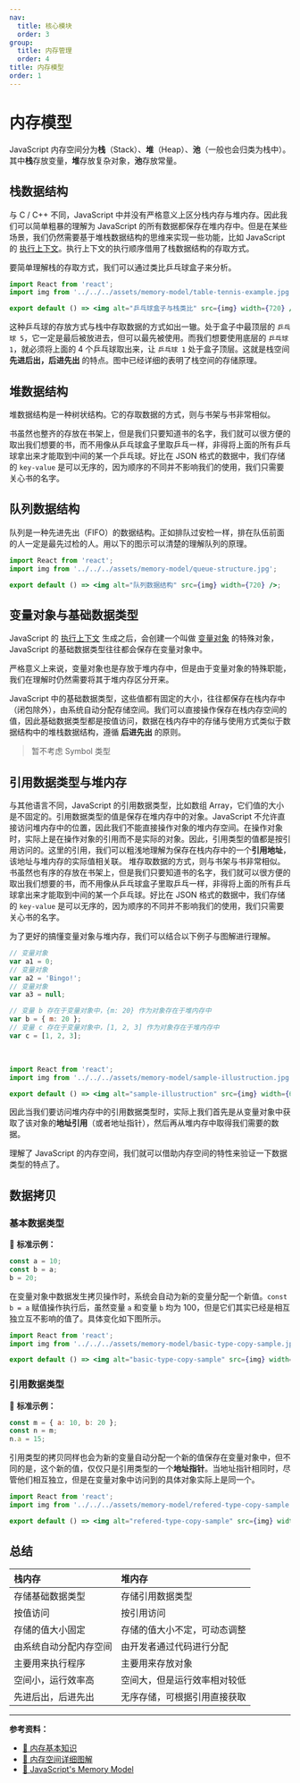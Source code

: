 ```yaml
---
nav:
  title: 核心模块
  order: 3
group:
  title: 内存管理
  order: 4
title: 内存模型
order: 1
---
```


# 内存模型

JavaScript 内存空间分为**栈**（Stack）、**堆**（Heap）、**池**（一般也会归类为栈中）。其中**栈**存放变量，**堆**存放复杂对象，**池**存放常量。

## 栈数据结构

与 C / C++ 不同，JavaScript 中并没有严格意义上区分栈内存与堆内存。因此我们可以简单粗暴的理解为 JavaScript 的所有数据都保存在堆内存中。但是在某些场景，我们仍然需要基于堆栈数据结构的思维来实现一些功能，比如 JavaScript 的 [执行上下文](../execution/execution-context-stack)。执行上下文的执行顺序借用了栈数据结构的存取方式。

要简单理解栈的存取方式，我们可以通过类比乒乓球盒子来分析。

```jsx | inline
import React from 'react';
import img from '../../../assets/memory-model/table-tennis-example.jpg';

export default () => <img alt="乒乓球盒子与栈类比" src={img} width={720} />;
```

这种乒乓球的存放方式与栈中存取数据的方式如出一辙。处于盒子中最顶层的 `乒乓球 5`，它一定是最后被放进去，但可以最先被使用。而我们想要使用底层的 `乒乓球 1`，就必须将上面的 4 个乒乓球取出来，让 `乒乓球 1` 处于盒子顶层。这就是栈空间 **先进后出，后进先出** 的特点。图中已经详细的表明了栈空间的存储原理。

## 堆数据结构

堆数据结构是一种树状结构。它的存取数据的方式，则与书架与书非常相似。

书虽然也整齐的存放在书架上，但是我们只要知道书的名字，我们就可以很方便的取出我们想要的书，而不用像从乒乓球盒子里取乒乓一样，非得将上面的所有乒乓球拿出来才能取到中间的某一个乒乓球。好比在 JSON 格式的数据中，我们存储的 `key-value` 是可以无序的，因为顺序的不同并不影响我们的使用，我们只需要关心书的名字。

## 队列数据结构

队列是一种先进先出（FIFO）的数据结构。正如排队过安检一样，排在队伍前面的人一定是最先过检的人。用以下的图示可以清楚的理解队列的原理。

```jsx | inline
import React from 'react';
import img from '../../../assets/memory-model/queue-structure.jpg';

export default () => <img alt="队列数据结构" src={img} width={720} />;
```

## 变量对象与基础数据类型

JavaScript 的 [执行上下文](../execution/execution-context-stack) 生成之后，会创建一个叫做 [变量对象](../execution/variable-object) 的特殊对象，JavaScript 的基础数据类型往往都会保存在变量对象中。

严格意义上来说，变量对象也是存放于堆内存中，但是由于变量对象的特殊职能，我们在理解时仍然需要将其于堆内存区分开来。

JavaScript 中的基础数据类型，这些值都有固定的大小，往往都保存在栈内存中（闭包除外），由系统自动分配存储空间。我们可以直接操作保存在栈内存空间的值，因此基础数据类型都是按值访问，数据在栈内存中的存储与使用方式类似于数据结构中的堆栈数据结构，遵循 **后进先出** 的原则。

> 暂不考虑 Symbol 类型

## 引用数据类型与堆内存

与其他语言不同，JavaScript 的引用数据类型，比如数组 Array，它们值的大小是不固定的。引用数据类型的值是保存在堆内存中的对象。JavaScript 不允许直接访问堆内存中的位置，因此我们不能直接操作对象的堆内存空间。在操作对象时，实际上是在操作对象的引用而不是实际的对象。因此，引用类型的值都是按引用访问的。这里的引用，我们可以粗浅地理解为保存在栈内存中的一个**引用地址**，该地址与堆内存的实际值相关联。 堆存取数据的方式，则与书架与书非常相似。 书虽然也有序的存放在书架上，但是我们只要知道书的名字，我们就可以很方便的取出我们想要的书，而不用像从乒乓球盒子里取乒乓一样，非得将上面的所有乒乓球拿出来才能取到中间的某一个乒乓球。好比在 JSON 格式的数据中，我们存储的 `key-value` 是可以无序的，因为顺序的不同并不影响我们的使用，我们只需要关心书的名字。

为了更好的搞懂变量对象与堆内存，我们可以结合以下例子与图解进行理解。

```js
// 变量对象
var a1 = 0;
// 变量对象
var a2 = 'Bingo!';
// 变量对象
var a3 = null;

// 变量 b 存在于变量对象中，{m: 20} 作为对象存在于堆内存中
var b = { m: 20 };
// 变量 c 存在于变量对象中，[1, 2, 3] 作为对象存在于堆内存中
var c = [1, 2, 3];
```

<br/>

```jsx | inline
import React from 'react';
import img from '../../../assets/memory-model/sample-illustruction.jpg';

export default () => <img alt="sample-illustruction" src={img} width={640} />;
```

因此当我们要访问堆内存中的引用数据类型时，实际上我们首先是从变量对象中获取了该对象的**地址引用**（或者地址指针），然后再从堆内存中取得我们需要的数据。

理解了 JavaScript 的内存空间，我们就可以借助内存空间的特性来验证一下数据类型的特点了。

## 数据拷贝

### 基本数据类型

🌰 **标准示例：**

```js
const a = 10;
const b = a;
b = 20;
```

在变量对象中数据发生拷贝操作时，系统会自动为新的变量分配一个新值。`const b = a` 赋值操作执行后，虽然变量 `a` 和变量 `b` 均为 100，但是它们其实已经是相互独立互不影响的值了。具体变化如下图所示。

```jsx | inline
import React from 'react';
import img from '../../../assets/memory-model/basic-type-copy-sample.jpg';

export default () => <img alt="basic-type-copy-sample" src={img} width={640} />;
```

### 引用数据类型

🌰 **标准示例：**

```js
const m = { a: 10, b: 20 };
const n = m;
n.a = 15;
```

引用类型的拷贝同样也会为新的变量自动分配一个新的值保存在变量对象中，但不同的是，这个新的值，仅仅只是引用类型的一个**地址指针**。当地址指针相同时，尽管他们相互独立，但是在变量对象中访问到的具体对象实际上是同一个。

```jsx | inline
import React from 'react';
import img from '../../../assets/memory-model/refered-type-copy-sample.jpg';

export default () => <img alt="refered-type-copy-sample" src={img} width={640} />;
```

## 总结

| 栈内存                 | 堆内存                       |
| :---------------------- | :---------------------------- |
| 存储基础数据类型       | 存储引用数据类型             |
| 按值访问               | 按引用访问                   |
| 存储的值大小固定       | 存储的值大小不定，可动态调整 |
| 由系统自动分配内存空间 | 由开发者通过代码进行分配     |
| 主要用来执行程序       | 主要用来存放对象             |
| 空间小，运行效率高     | 空间大，但是运行效率相对较低 |
| 先进后出，后进先出     | 无序存储，可根据引用直接获取 |

---

**参考资料：**

- [📝 内存基本知识](https://segmentfault.com/a/1190000006104910)
- [📝 内存空间详细图解](https://www.jianshu.com/p/996671d4dcc4)
- [📝 JavaScript's Memory Model](https://medium.com/@ethannam/javascripts-memory-model-7c972cd2c239)
